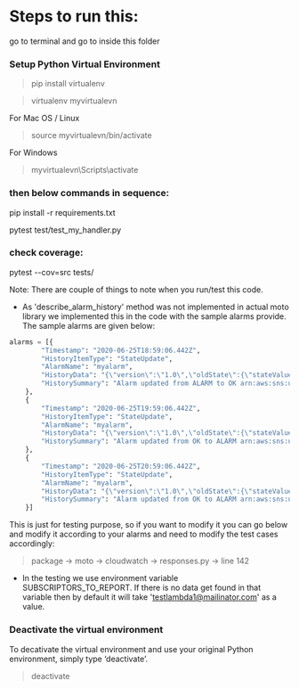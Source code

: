 # Steps to run this:

go to terminal and go to inside this folder

### Setup Python Virtual Environment
> pip install virtualenv

> virtualenv myvirtualevn

For Mac OS / Linux
> source myvirtualevn/bin/activate

For Windows
> myvirtualevn\Scripts\activate


### then below commands in sequence:
pip install -r requirements.txt

pytest test/test_my_handler.py

### check coverage:
pytest --cov=src tests/

Note: There are couple of things to note when you run/test this code.

- As 'describe_alarm_history' method was not implemented in actual moto library
we implemented this in the code with the sample alarms provide.
The sample alarms are given below:
```python
alarms = [{
        "Timestamp": "2020-06-25T18:59:06.442Z",
        "HistoryItemType": "StateUpdate",
        "AlarmName": "myalarm",
        "HistoryData": "{\"version\":\"1.0\",\"oldState\":{\"stateValue\":\"ALARM\",\"stateReason\":\"testing purposes\"},\"newState\":{\"stateValue\":\"OK\",\"stateReason\":\"Threshold Crossed: 2 datapoints were not greater than the threshold (70.0). The most recent datapoints: [38.958, 40.292].\",\"stateReasonData\":{\"version\":\"1.0\",\"queryDate\":\"2014-04-09T18:59:06.419+0000\",\"startDate\":\"2014-04-09T18:44:00.000+0000\",\"statistic\":\"Average\",\"period\":300,\"recentDatapoints\":[38.958,40.292],\"threshold\":70.0}}}",
        "HistorySummary": "Alarm updated from ALARM to OK arn:aws:sns:us-east-1:123456789012:my-topic"
    },
    {
        "Timestamp": "2020-06-25T19:59:06.442Z",
        "HistoryItemType": "StateUpdate",
        "AlarmName": "myalarm",
        "HistoryData": "{\"version\":\"1.0\",\"oldState\":{\"stateValue\":\"OK\",\"stateReason\":\"Threshold Crossed: 2 datapoints were not greater than the threshold (70.0). The most recent datapoints: [38.839999999999996, 39.714].\",\"stateReasonData\":{\"version\":\"1.0\",\"queryDate\":\"2014-03-11T22:45:41.569+0000\",\"startDate\":\"2014-03-11T22:30:00.000+0000\",\"statistic\":\"Average\",\"period\":300,\"recentDatapoints\":[38.839999999999996,39.714],\"threshold\":70.0}},\"newState\":{\"stateValue\":\"ALARM\",\"stateReason\":\"testing purposes\"}}",
        "HistorySummary": "Alarm updated from OK to ALARM arn:aws:sns:us-east-1:123456789012:my-topic"
    },
    {
        "Timestamp": "2020-06-25T20:59:06.442Z",
        "HistoryItemType": "StateUpdate",
        "AlarmName": "myalarm",
        "HistoryData": "{\"version\":\"1.0\",\"oldState\":{\"stateValue\":\"OK\",\"stateReason\":\"Threshold Crossed: 2 datapoints were not greater than the threshold (70.0). The most recent datapoints: [38.839999999999996, 39.714].\",\"stateReasonData\":{\"version\":\"1.0\",\"queryDate\":\"2014-03-11T22:45:41.569+0000\",\"startDate\":\"2014-03-11T22:30:00.000+0000\",\"statistic\":\"Average\",\"period\":300,\"recentDatapoints\":[38.839999999999996,39.714],\"threshold\":70.0}},\"newState\":{\"stateValue\":\"ALARM\",\"stateReason\":\"testing purposes\"}}",
        "HistorySummary": "Alarm updated from OK to ALARM arn:aws:sns:us-east-1:123456789012:my-topic"
    }]
```

This is just for testing purpose, so if you want to modify it you can go below
and modify it according to your alarms and need to modify the test cases accordingly:
> package -> moto -> cloudwatch -> responses.py -> line 142

- In the testing we use environment variable SUBSCRIPTORS_TO_REPORT.
If there is no data get found in that variable then by default it will take 'testlambda1@mailinator.com' as a value.


### Deactivate the virtual environment
To decativate the virtual environment and use your original Python environment, simply type ‘deactivate’.
> deactivate
